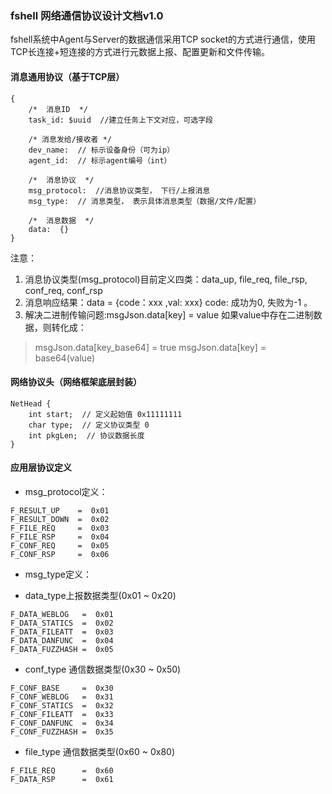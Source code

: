 
### fshell 网络通信协议设计文档v1.0

fshell系统中Agent与Server的数据通信采用TCP socket的方式进行通信，使用TCP长连接+短连接的方式进行元数据上报、配置更新和文件传输。


#### 消息通用协议（基于TCP层） 

```
{ 
    /*  消息ID  */
    task_id: $uuid  //建立任务上下文对应，可选字段

    /* 消息发给/接收者 */
    dev_name:  // 标示设备身份（可为ip）
    agent_id:  // 标示agent编号（int）

    /*  消息协议  */
    msg_protocol:  //消息协议类型， 下行/上报消息
    msg_type:  // 消息类型， 表示具体消息类型（数据/文件/配置）

    /*  消息数据  */
    data:  {}
}
```
注意：
1. 消息协议类型(msg_protocol)目前定义四类：data_up, file_req, file_rsp, conf_req, conf_rsp
2. 消息响应结果：data = {code：xxx ,val: xxx}  code:  成功为0, 失败为-1 。
3. 解决二进制传输问题:msgJson.data[key] = value
如果value中存在二进制数据，则转化成：

> msgJson.data[key_base64] = true
> msgJson.data[key] = base64(value)


#### 网络协议头（网络框架底层封装）
```
NetHead {
    int start;  // 定义起始值 0x11111111
    char type;  // 定义协议类型 0
    int pkgLen;  // 协议数据长度
}
```

#### 应用层协议定义
- msg_protocol定义：
```
F_RESULT_UP    =  0x01
F_RESULT_DOWN  =  0x02
F_FILE_REQ     =  0x03
F_FILE_RSP     =  0x04
F_CONF_REQ     =  0x05
F_CONF_RSP     =  0x06
```


- msg_type定义：

* data_type上报数据类型(0x01 ~ 0x20)
```
F_DATA_WEBLOG   =  0x01
F_DATA_STATICS  =  0x02
F_DATA_FILEATT  =  0x03
F_DATA_DANFUNC  =  0x04
F_DATA_FUZZHASH =  0x05 
```

* conf_type 通信数据类型(0x30 ~ 0x50)
```
F_CONF_BASE     =  0x30
F_CONF_WEBLOG   =  0x31
F_CONF_STATICS  =  0x32
F_CONF_FILEATT  =  0x33
F_CONF_DANFUNC  =  0x34
F_CONF_FUZZHASH =  0x35
```

* file_type 通信数据类型(0x60 ~ 0x80)
```
F_FILE_REQ      =  0x60
F_DATA_RSP      =  0x61
```
